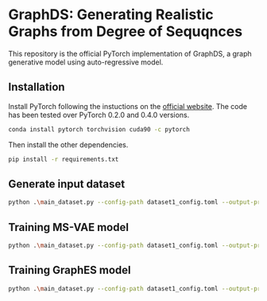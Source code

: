 # GraphDS: Generating Realistic Graphs from Degree of Sequqnces
This repository is the official PyTorch implementation of GraphDS, a graph generative model using auto-regressive model.

## Installation
Install PyTorch following the instuctions on the [official website](https://pytorch.org/). The code has been tested over PyTorch 0.2.0 and 0.4.0 versions.
```bash
conda install pytorch torchvision cuda90 -c pytorch
```
Then install the other dependencies.
```bash
pip install -r requirements.txt
```

## Generate input dataset
```bash
python .\main_dataset.py --config-path dataset1_config.toml --output-prefix dataset1
```

## Training MS-VAE model
```bash
python .\main_dataset.py --config-path dataset1_config.toml --output-prefix dataset1
```

## Training GraphES model
```bash
python .\main_dataset.py --config-path dataset1_config.toml --output-prefix dataset1
```


